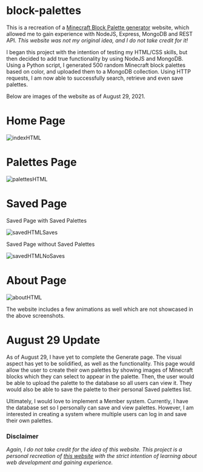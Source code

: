 # block-palettes
This is a recreation of a [Minecraft Block Palette generator](https://www.blockpalettes.com/) website, which allowed me to gain experience with NodeJS, Express, MongoDB and REST API. *This website was not my original idea, and I do not take credit for it!*

I began this project with the intention of testing my HTML/CSS skills, but then decided to add true functionality by using NodeJS and MongoDB. Using a Python script, I generated 500 random Minecraft block palettes based on color, and uploaded them to a MongoDB collection. Using HTTP requests, I am now able to successfully search, retrieve and even save palettes.

Below are images of the website as of August 29, 2021.

# Home Page
![indexHTML](https://user-images.githubusercontent.com/73635827/131243693-81399417-4632-4ffb-9a5f-9da806e0cb7e.png)

# Palettes Page
![palettesHTML](https://user-images.githubusercontent.com/73635827/131243701-6361b58c-df08-4d7c-95a6-d5f9e28e0b19.png)

# Saved Page
Saved Page with Saved Palettes

![savedHTMLSaves](https://user-images.githubusercontent.com/73635827/131243708-8754302d-c231-4a05-820f-a07100017f18.png)

Saved Page without Saved Palettes

![savedHTMLNoSaves](https://user-images.githubusercontent.com/73635827/131243711-1f9c633e-dd5f-440f-a214-c0a31d03868a.png)

# About Page
![aboutHTML](https://user-images.githubusercontent.com/73635827/131243716-03e79352-ca74-4194-bdf4-37429f1bbb4b.png)

The website includes a few animations as well which are not showcased in the above screenshots.

# August 29 Update
As of August 29, I have yet to complete the Generate page. The visual aspect has yet to be solidified, as well as the functionality. This page would allow the user to create their own palettes by showing images of Minecraft blocks which they can select to appear in the palette. Then, the user would be able to upload the palette to the database so all users can view it. They would also be able to save the palette to their personal Saved palettes list.

Ultimately, I would love to implement a Member system. Currently, I have the database set so I personally can save and view palettes. However, I am interested in creating a system where multiple users can log in and save their own palettes.

### Disclaimer
*Again, I do not take credit for the idea of this website. This project is a personal recreation of [this website](https://www.blockpalettes.com/) with the strict intention of learning about web development and gaining experience.*
